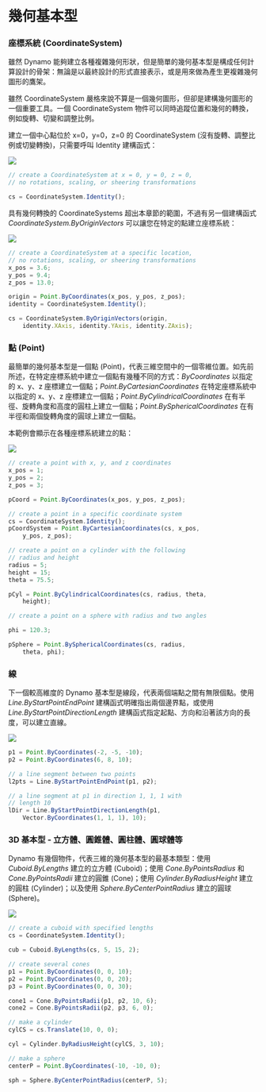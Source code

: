 # 幾何基本型

### 座標系統 (CoordinateSystem)

雖然 Dynamo 能夠建立各種複雜幾何形狀，但是簡單的幾何基本型是構成任何計算設計的骨架：無論是以最終設計的形式直接表示，或是用來做為產生更複雜幾何圖形的鷹架。

雖然 CoordinateSystem 嚴格來說不算是一個幾何圖形，但卻是建構幾何圖形的一個重要工具。一個 CoordinateSystem 物件可以同時追蹤位置和幾何的轉換，例如旋轉、切變和調整比例。

建立一個中心點位於 x=0，y=0，z=0 的 CoordinateSystem (沒有旋轉、調整比例或切變轉換)，只需要呼叫 Identity 建構函式：

![](../images/8-2/2/GeometricPrimitives\_01.png)

```js
// create a CoordinateSystem at x = 0, y = 0, z = 0,
// no rotations, scaling, or sheering transformations

cs = CoordinateSystem.Identity();
```

具有幾何轉換的 CoordinateSystems 超出本章節的範圍，不過有另一個建構函式 _CoordinateSystem.ByOriginVectors_ 可以讓您在特定的點建立座標系統：

![](../images/8-2/2/GeometricPrimitives\_02.png)

```js
// create a CoordinateSystem at a specific location,
// no rotations, scaling, or sheering transformations
x_pos = 3.6;
y_pos = 9.4;
z_pos = 13.0;

origin = Point.ByCoordinates(x_pos, y_pos, z_pos);
identity = CoordinateSystem.Identity();

cs = CoordinateSystem.ByOriginVectors(origin,
    identity.XAxis, identity.YAxis, identity.ZAxis);
```

### 點 (Point)

最簡單的幾何基本型是一個點 (Point)，代表三維空間中的一個零維位置。如先前所述，在特定座標系統中建立一個點有幾種不同的方式：_ByCoordinates_ 以指定的 x、y、z 座標建立一個點；_Point.ByCartesianCoordinates_ 在特定座標系統中以指定的 x、y、z 座標建立一個點；_Point.ByCylindricalCoordinates_ 在有半徑、旋轉角度和高度的圓柱上建立一個點；_Point.BySphericalCoordinates_ 在有半徑和兩個旋轉角度的圓球上建立一個點。

本範例會顯示在各種座標系統建立的點：

![](../images/8-2/2/GeometricPrimitives\_03.png)

```js
// create a point with x, y, and z coordinates
x_pos = 1;
y_pos = 2;
z_pos = 3;

pCoord = Point.ByCoordinates(x_pos, y_pos, z_pos);

// create a point in a specific coordinate system
cs = CoordinateSystem.Identity();
pCoordSystem = Point.ByCartesianCoordinates(cs, x_pos,
    y_pos, z_pos);

// create a point on a cylinder with the following
// radius and height
radius = 5;
height = 15;
theta = 75.5;

pCyl = Point.ByCylindricalCoordinates(cs, radius, theta,
    height);

// create a point on a sphere with radius and two angles

phi = 120.3;

pSphere = Point.BySphericalCoordinates(cs, radius,
    theta, phi);
```

### 線&#x20;

下一個較高維度的 Dynamo 基本型是線段，代表兩個端點之間有無限個點。使用 _Line.ByStartPointEndPoint_ 建構函式明確指出兩個邊界點，或使用 _Line.ByStartPointDirectionLength_ 建構函式指定起點、方向和沿著該方向的長度，可以建立直線。

![](../images/8-2/2/GeometricPrimitives\_04.png)

```js
p1 = Point.ByCoordinates(-2, -5, -10);
p2 = Point.ByCoordinates(6, 8, 10);

// a line segment between two points
l2pts = Line.ByStartPointEndPoint(p1, p2);

// a line segment at p1 in direction 1, 1, 1 with
// length 10
lDir = Line.ByStartPointDirectionLength(p1,
    Vector.ByCoordinates(1, 1, 1), 10);
```

### 3D 基本型 - 立方體、圓錐體、圓柱體、圓球體等

Dynamo 有幾個物件，代表三維的幾何基本型的最基本類型：使用 _Cuboid.ByLengths_ 建立的立方體 (Cuboid)；使用 _Cone.ByPointsRadius_ 和 _Cone.ByPointsRadii_ 建立的圓錐 (Cone)；使用 _Cylinder.ByRadiusHeight_ 建立的圓柱 (Cylinder)；以及使用 _Sphere.ByCenterPointRadius_ 建立的圓球 (Sphere)。

![](../images/8-2/2/GeometricPrimitives\_05.png)

```js
// create a cuboid with specified lengths
cs = CoordinateSystem.Identity();

cub = Cuboid.ByLengths(cs, 5, 15, 2);

// create several cones
p1 = Point.ByCoordinates(0, 0, 10);
p2 = Point.ByCoordinates(0, 0, 20);
p3 = Point.ByCoordinates(0, 0, 30);

cone1 = Cone.ByPointsRadii(p1, p2, 10, 6);
cone2 = Cone.ByPointsRadii(p2, p3, 6, 0);

// make a cylinder
cylCS = cs.Translate(10, 0, 0);

cyl = Cylinder.ByRadiusHeight(cylCS, 3, 10);

// make a sphere
centerP = Point.ByCoordinates(-10, -10, 0);

sph = Sphere.ByCenterPointRadius(centerP, 5);
```
